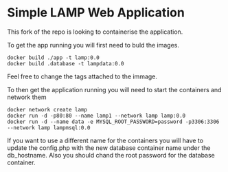 # Simple LAMP Web Application
This fork of the repo is looking to containerise the application.

To get the app running you will first need to buld the images.
~~~~
docker build ./app -t lamp:0.0
docker build .database -t lampdata:0.0
~~~~
Feel free to change the tags attached to the immage.

To then get the application running you will need to start the containers and network them

~~~~
docker network create lamp
docker run -d -p80:80 --name lamp1 --network lamp lamp:0.0
docker run -d --name data -e MYSQL_ROOT_PASSWORD=password -p3306:3306 --network lamp lampmsql:0.0
~~~~

If you want to use a different name for the containers you will have to update the config.php with the new database container name under the db_hostname.
Also you should chand the root password for the database container.